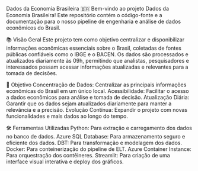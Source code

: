 Dados da Economia Brasileira 🇧🇷
Bem-vindo ao projeto Dados da Economia Brasileira! Este repositório contém o código-fonte e a documentação para o nosso pipeline de engenharia e análise de dados econômicos do Brasil.

📚 Visão Geral
Este projeto tem como objetivo centralizar e disponibilizar informações econômicas essenciais sobre o Brasil, coletadas de fontes públicas confiáveis como o IBGE e o BACEN. Os dados são processados e atualizados diariamente às 09h, permitindo que analistas, pesquisadores e interessados possam acessar informações atualizadas e relevantes para a tomada de decisões.

🎯 Objetivo
Concentração de Dados: Centralizar as principais informações econômicas do Brasil em um único local.
Acessibilidade: Facilitar o acesso a dados econômicos para análise e tomada de decisão.
Atualização Diária: Garantir que os dados sejam atualizados diariamente para manter a relevância e a precisão.
Evolução Contínua: Expandir o projeto com novas funcionalidades e mais dados ao longo do tempo.

🛠️ Ferramentas Utilizadas
Python: Para extração e carregamento dos dados no banco de dados.
Azure SQL Database: Para armazenamento seguro e eficiente dos dados.
DBT: Para transformação e modelagem dos dados.
Docker: Para conteinerização do pipeline de ELT.
Azure Container Instance: Para orquestração dos contêineres.
Streamlit: Para criação de uma interface visual interativa e deploy dos gráficos.
